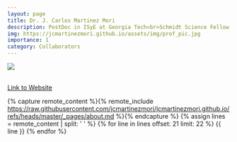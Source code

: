```yaml
---
layout: page
title: Dr. J. Carlos Martinez Mori
description: PostDoc in ISyE at Georgia Tech<br>Schmidt Science Fellow
img: https://jcmartinezmori.github.io/assets/img/prof_pic.jpg
importance: 1
category: Collaborators
---
```


<div class="profile"> 
<img src="https://jcmartinezmori.github.io/assets/img/prof_pic.jpg" class="img-fluid z-depth-1 rounded"/>
</div>
<br>

[Link to Website](https://jcmartinezmori.github.io/)

{% capture remote_content %}{% remote_include https://raw.githubusercontent.com/jcmartinezmori/jcmartinezmori.github.io/refs/heads/master/_pages/about.md %}{% endcapture %}
{% assign lines = remote_content | split: '
' %}
{% for line in lines offset: 21 limit: 22 %}
{{ line }}
{% endfor %}

